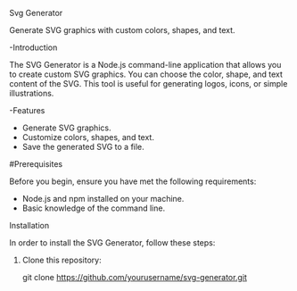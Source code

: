 
Svg Generator

Generate SVG graphics with custom colors, shapes, and text.


-Introduction

The SVG Generator is a Node.js command-line application that allows you to  create custom SVG graphics. You can choose the color, shape, and  text content of the SVG. This tool is useful for generating logos, icons, or simple illustrations.

-Features

- Generate SVG graphics. 
- Customize colors, shapes, and text. 
- Save the generated SVG to a file. 

#Prerequisites

Before you begin, ensure you have met the following  requirements:  

- Node.js and npm installed on your machine.
- Basic knowledge of the command line. 

Installation

In order to install the SVG Generator, follow these steps: 

1. Clone this repository:

   git clone https://github.com/yourusername/svg-generator.git 

